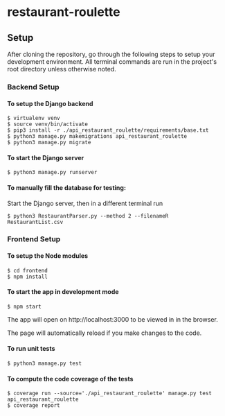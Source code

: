 # restaurant-roulette
## Setup
After cloning the repository, go through the following steps to setup your development environment.
All terminal commands are run in the project's root directory unless otherwise noted.

### Backend Setup
#### To setup the Django backend
```
$ virtualenv venv
$ source venv/bin/activate
$ pip3 install -r ./api_restaurant_roulette/requirements/base.txt
$ python3 manage.py makemigrations api_restaurant_roulette
$ python3 manage.py migrate
```
#### To start the Django server
```
$ python3 manage.py runserver
```
#### To manually fill the database for testing:
Start the Django server, then in a different terminal run
```
$ python3 RestaurantParser.py --method 2 --filenameR RestaurantList.csv
```
### Frontend Setup
#### To setup the Node modules
```
$ cd frontend
$ npm install
```
#### To start the app in development mode
```
$ npm start
```
The app will open on http://localhost:3000 to be viewed in in the browser.

The page will automatically reload if you make changes to the code.

#### To run unit tests
```
$ python3 manage.py test
```

#### To compute the code coverage of the tests
```
$ coverage run --source='./api_restaurant_roulette' manage.py test api_restaurant_roulette
$ coverage report
```
